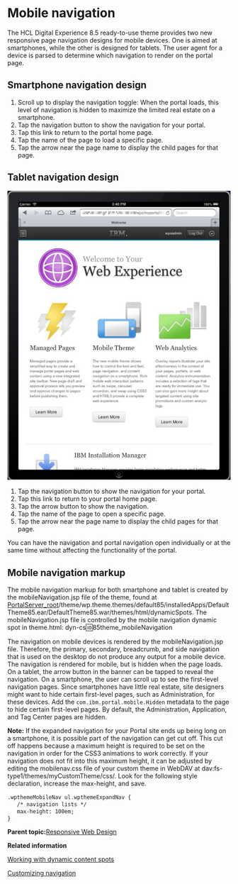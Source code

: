 # Mobile navigation 

The HCL Digital Experience 8.5 ready-to-use theme provides two new responsive page navigation designs for mobile devices. One is aimed at smartphones, while the other is designed for tablets. The user agent for a device is parsed to determine which navigation to render on the portal page.

## Smartphone navigation design

1.  Scroll up to display the navigation toggle: When the portal loads, this level of navigation is hidden to maximize the limited real estate on a smartphone.
2.  Tap the navigation button to show the navigation for your portal.
3.  Tap this link to return to the portal home page.
4.  Tap the name of the page to load a specific page.
5.  Tap the arrow near the page name to display the child pages for that page.

## Tablet navigation design

![Welcome page displayed on a tablet.](../images/rwd_tablet_welcome.jpg)

1.  Tap the navigation button to show the navigation for your portal.
2.  Tap this link to return to your portal home page.
3.  Tap the arrow button to show the navigation.
4.  Tap the name of the page to open a specific page.
5.  Tap the arrow near the page name to display the child pages for that page.

You can have the navigation and portal navigation open individually or at the same time without affecting the functionality of the portal.

## Mobile navigation markup

The mobile navigation markup for both smartphone and tablet is created by the mobileNavigation.jsp file of the theme, found at [PortalServer\_root](../reference/wpsdirstr.md#portal_server_root_prod)/theme/wp.theme.themes/default85/installedApps/DefaultTheme85.ear/DefaultTheme85.war/themes/html/dynamicSpots. The mobileNavigation.jsp file is controlled by the mobile navigation dynamic spot in theme.html: dyn-cs:id:85theme\_mobileNavigation

The navigation on mobile devices is rendered by the mobileNavigation.jsp file. Therefore, the primary, secondary, breadcrumb, and side navigation that is used on the desktop do not produce any output for a mobile device. The navigation is rendered for mobile, but is hidden when the page loads. On a tablet, the arrow button in the banner can be tapped to reveal the navigation. On a smartphone, the user can scroll up to see the first-level navigation pages. Since smartphones have little real estate, site designers might want to hide certain first-level pages, such as Administration, for these devices. Add the `com.ibm.portal.mobile.Hidden` metadata to the page to hide certain first-level pages. By default, the Administration, Application, and Tag Center pages are hidden.

**Note:** If the expanded navigation for your Portal site ends up being long on a smartphone, it is possible part of the navigation can get cut off. This cut off happens because a maximum height is required to be set on the navigation in order for the CSS3 animations to work correctly. If your navigation does not fit into this maximum height, it can be adjusted by editing the mobilenav.css file of your custom theme in WebDAV at dav:fs-type1/themes/myCustomTheme/css/. Look for the following style declaration, increase the max-height, and save.

```
.wpthemeMobileNav ul.wpthemeExpandNav {
   /* navigation lists */
   max-height: 100em;
}
```

**Parent topic:**[Responsive Web Design ](../rwd/rwd_intro.md)

**Related information**  


[Working with dynamic content spots ](../dev-portlet/csa2r_dyn_cntnt_spot.md)

[Customizing navigation ](../dev-theme/themeopt_cust_nav.md)

